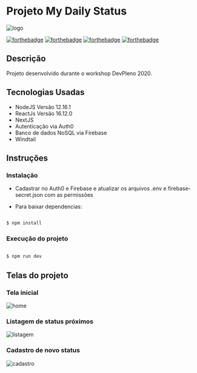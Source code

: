 # Projeto My Daily Status

![logo](https://i.imgur.com/6IkDCaW.png)

[![forthebadge](https://forthebadge.com/images/badges/made-with-javascript.svg)](https://forthebadge.com)
[![forthebadge](https://forthebadge.com/images/badges/uses-html.svg)](https://forthebadge.com)
[![forthebadge](https://forthebadge.com/images/badges/uses-css.svg)](https://forthebadge.com)
[![forthebadge](https://forthebadge.com/images/badges/built-with-love.svg)](https://forthebadge.com)

## Descrição
Projeto desenvolvido durante o workshop DevPleno 2020.

## Tecnologias Usadas
- NodeJS Versão 12.16.1 
- ReactJs Versão 16.12.0
- NextJS
- Autenticação via Auth0
- Banco de dados NoSQL via Firebase
- Windtail

## Instruções
### Instalação

- Cadastrar no Auth0 e Firebase e atualizar os arquivos .env e firebase-secret.json  com as permissões

- Para baixar dependencias:
```bash

$ npm install
```

### Execução do projeto
```bash

$ npm run dev

```


## Telas do projeto

### Tela inicial
![home](https://i.imgur.com/ck5298y.jpg)

### Listagem de status próximos
![listagem](https://i.imgur.com/hw7nu8J.jpg)

### Cadastro de novo status
![cadastro](https://i.imgur.com/ITncs4a.jpg)